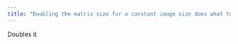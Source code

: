 ```yaml
---
title: "Doubling the matrix size for a constant image size does what to the sampling frquency?"
---
```

Doubles it

